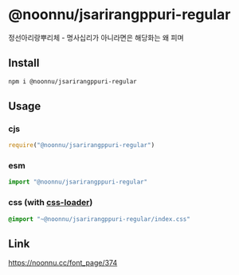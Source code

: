 # @noonnu/jsarirangppuri-regular
정선아리랑뿌리체 - 명사십리가 아니라면은 해당화는 왜 피며

## Install
```sh
npm i @noonnu/jsarirangppuri-regular
```
## Usage
### cjs
```js
require("@noonnu/jsarirangppuri-regular")
```
### esm
```js
import "@noonnu/jsarirangppuri-regular"
```
### css (with [css-loader](https://github.com/webpack-contrib/css-loader))
```css
@import "~@noonnu/jsarirangppuri-regular/index.css"
```

## Link
https://noonnu.cc/font_page/374